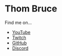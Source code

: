 # Thom Bruce

Find me on...

- [YouTube](/youtube)
- [Twitch](/twitch)
- [GitHub](/github)
- [Discord](/discord)
